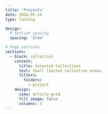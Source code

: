 ```yaml
---
title: 'Projects'
date: 2024-05-19
type: landing

design:
  # Section spacing
  spacing: '5rem'

# Page sections
sections:
  - block: collection
    content:
      title: Selected Collections
      text: Small limited collection areas. 
      filters:
        folders:
          - project
    design:
      view: article-grid
      fill_image: false
      columns: 3
---
```

